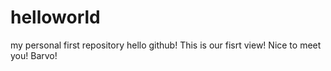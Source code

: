 # helloworld
my personal first repository
hello github! This is our fisrt view! Nice to meet you!
Barvo!
